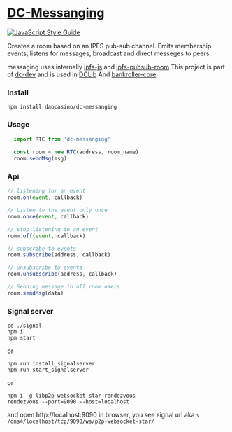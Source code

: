 # [DC-Messanging](https://github.com/DaoCasino/dc-messaging)

[![JavaScript Style Guide](https://cdn.rawgit.com/standard/standard/master/badge.svg)](https://github.com/standard/standard)

Creates a room based on an IPFS pub-sub channel. 
Emits membership events, listens for messages, broadcast and direct messeges to peers.

messaging uses internally [ipfs-js](https://github.com/ipfs/js-ipfs) and [ipfs-pubsub-room](https://github.com/ipfs-shipyard/ipfs-pubsub-room)
This project is part of [dc-dev](https://github.com/DaoCasino/dc-dev) and is used in [DCLib](https://github.com/DaoCasino/DCLib/tree/384c9dd1521cd0386b0ea313bbcdda11e5e74c8a) And [bankroller-core](https://github.com/DaoCasino/bankroller-core/tree/3936c3e8bd235263474d36eb3b5ff5f9e1e89a0b)

### Install
```shell
npm install daocasino/dc-messanging
```
### Usage
```js
  import RTC from 'dc-messanging'
  
  const room = new RTC(address, room_name)
  room.sendMsg(msg)
```
### Api
```js
// listening for an event
room.on(event, callback)

// Listen to the event only once
room.once(event, callback)

// stop listening to an event
romm.off(event, callback)

// subscribe to events
room.subscribe(address, callback)

// unsubscribe to events
room.unsubscribe(address, callback)

// Sending message in all room users
room.sendMsg(data)
```


### Signal server
```
cd ./signal 
npm i 
npm start
```

or 

```
npm run install_signalserver
npm run start_signalserver
```

or 

```
npm i -g libp2p-websocket-star-rendezvous
rendezvous --port=9090 --host=localhost
```
and open http://localhost:9090 in browser, you see signal url aka `s /dns4/localhost/tcp/9090/ws/p2p-websocket-star/`